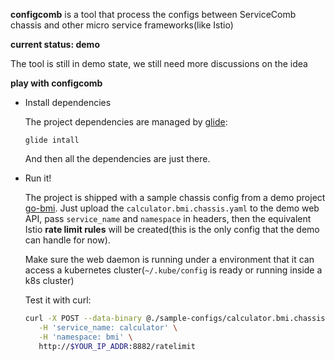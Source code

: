 **configcomb** is a tool that process the configs between ServiceComb chassis and other micro service frameworks(like Istio)

**current status: demo**

The tool is still in demo state, we still need more discussions on the idea



**play with configcomb**

- Install dependencies

  The project dependencies are managed by [glide](https://github.com/Masterminds/glide):

  `glide intall`

  And then all the dependencies are just there.

- Run it!

  The project is shipped with a sample chassis config from a demo project [go-bmi](https://github.com/ServiceComb-samples/go-bmi). Just upload the `calculator.bmi.chassis.yaml` to the demo web API, pass `service_name` and `namespace` in headers, then the equivalent Istio **rate limit rules** will be created(this is the only config that the demo can handle for now).

  Make sure the web daemon is running under a environment that it can access a kubernetes cluster(`~/.kube/config` is ready or running inside a k8s cluster) 

  Test it with curl:

  ```bash
  curl -X POST --data-binary @./sample-configs/calculator.bmi.chassis.yaml \
  	 -H 'service_name: calculator' \
  	 -H 'namespace: bmi' \
  	 http://$YOUR_IP_ADDR:8882/ratelimit
  ```
